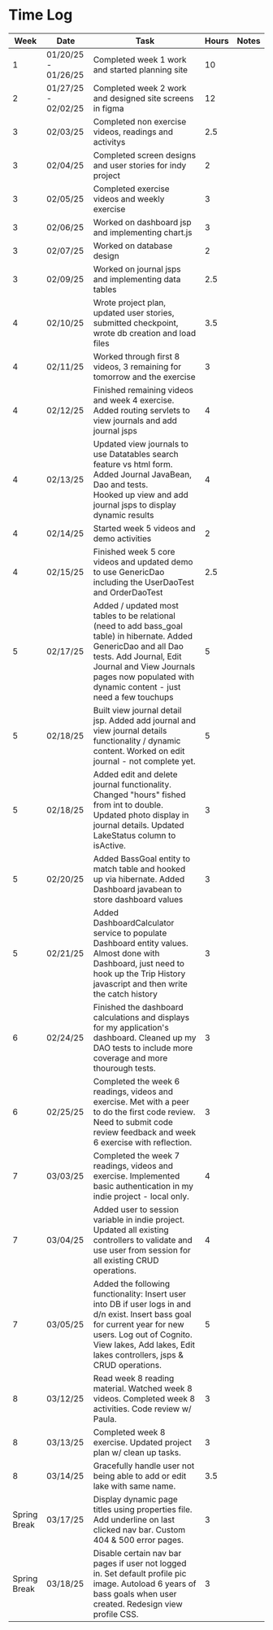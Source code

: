 # Time Log

| Week         | Date                | Task                                                                                                                                                                                                                                         | Hours | Notes|
|--------------|---------------------|----------------------------------------------------------------------------------------------------------------------------------------------------------------------------------------------------------------------------------------------|-----|------|
| 1            | 01/20/25 - 01/26/25 | Completed week 1 work and started planning site                                                                                                                                                                                              | 10  | |
| 2            | 01/27/25 - 02/02/25 | Completed week 2 work and designed site screens in figma                                                                                                                                                                                     | 12  | |
| 3            | 02/03/25            | Completed non exercise videos, readings and activitys                                                                                                                                                                                        | 2.5 | |
| 3            | 02/04/25            | Completed screen designs and user stories for indy project                                                                                                                                                                                   | 2   | |
| 3            | 02/05/25            | Completed exercise videos and weekly exercise                                                                                                                                                                                                | 3   | |
| 3            | 02/06/25            | Worked on dashboard jsp and implementing chart.js                                                                                                                                                                                            | 3   | |
| 3            | 02/07/25            | Worked on database design                                                                                                                                                                                                                    | 2   | |
| 3            | 02/09/25            | Worked on journal jsps and implementing data tables                                                                                                                                                                                          | 2.5 | |
| 4            | 02/10/25            | Wrote project plan, updated user stories, submitted checkpoint, wrote db creation and load files                                                                                                                                             | 3.5 | |
| 4            | 02/11/25            | Worked through first 8 videos, 3 remaining for tomorrow and the exercise                                                                                                                                                                     | 3   | |
| 4            | 02/12/25            | Finished remaining videos and week 4 exercise. Added routing servlets to view journals and add journal jsps                                                                                                                                  | 4   | |
| 4            | 02/13/25            | Updated view journals to use Datatables search feature vs html form. Added Journal JavaBean, Dao and tests.<br/> Hooked up view and add journal jsps to display dynamic results                                                              | 4   | |
| 4            | 02/14/25            | Started week 5 videos and demo activities                                                                                                                                                                                                    | 2   | |
| 4            | 02/15/25            | Finished week 5 core videos and updated demo to use GenericDao including the UserDaoTest and OrderDaoTest                                                                                                                                    | 2.5 | |
| 5            | 02/17/25            | Added / updated most tables to be relational (need to add bass_goal table) in hibernate. Added GenericDao and all Dao tests. Add Journal, Edit Journal and View Journals pages now populated with dynamic content - just need a few touchups | 5   | |
| 5            | 02/18/25            | Built view journal detail jsp. Added add journal and view journal details functionality / dynamic content. Worked on edit journal - not complete yet.                                                                                        | 5   | |
| 5            | 02/18/25            | Added edit and delete journal functionality. Changed "hours" fished from int to double. Updated photo display in journal details. Updated LakeStatus column to isActive.                                                                     | 3   | |
| 5            | 02/20/25            | Added BassGoal entity to match table and hooked up via hibernate. Added Dashboard javabean to store dashboard values                                                                                                                         | 3   | |
| 5            | 02/21/25            | Added DashboardCalculator service to populate Dashboard entity values. Almost done with Dashboard, just need to hook up the Trip History javascript and then write the catch history                                                         | 3   | |
| 6            | 02/24/25            | Finished the dashboard calculations and displays for my application's dashboard. Cleaned up my DAO tests to include more coverage and more thourough tests.                                                                                  | 3   | |
| 6            | 02/25/25            | Completed the week 6 readings, videos and exercise. Met with a peer to do the first code review. Need to submit code review feedback and week 6 exercise with reflection.                                                                    | 3   | |
| 7            | 03/03/25            | Completed the week 7 readings, videos and exercise. Implemented basic authentication in my indie project - local only.                                                                                                                       | 4   | |
| 7            | 03/04/25            | Added user to session variable in indie project. Updated all existing controllers to validate and use user from session for all existing CRUD operations.                                                                                    | 4   | |
| 7            | 03/05/25            | Added the following functionality: Insert user into DB if user logs in and d/n exist. Insert bass goal for current year for new users. Log out of Cognito. View lakes, Add lakes, Edit lakes controllers, jsps & CRUD operations.            | 5   | |
| 8            | 03/12/25            | Read week 8 reading material. Watched week 8 videos. Completed week 8 activities. Code review w/ Paula.                                                                                                                                      | 3   | |
| 8            | 03/13/25            | Completed week 8 exercise. Updated project plan w/ clean up tasks.                                                                                                                                                                           | 3   | |
| 8            | 03/14/25            | Gracefully handle user not being able to add or edit lake with same name.                                                                                                                                                                    | 3.5 | |
| Spring Break | 03/17/25            | Display dynamic page titles using properties file. Add underline on last clicked nav bar. Custom 404 & 500 error pages.                                                                                                                      | 3   | |
| Spring Break | 03/18/25            | Disable certain nav bar pages if user not logged in. Set default profile pic image. Autoload 6 years of bass goals when user created. Redesign view profile CSS.                                                                             | 3   | |